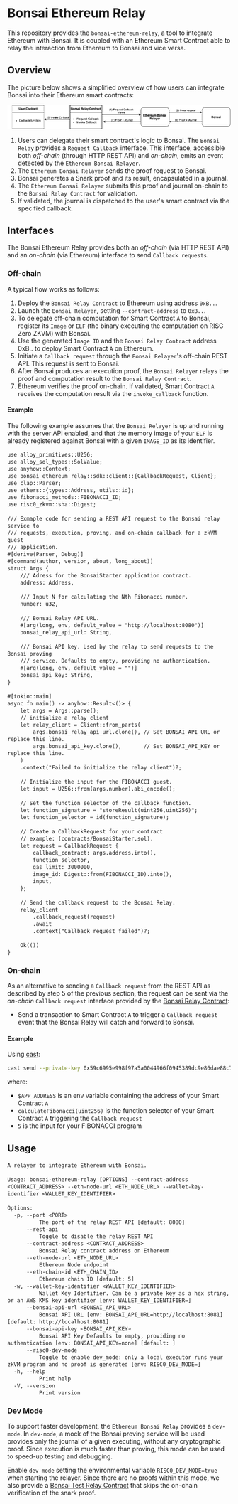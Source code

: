 # Bonsai Ethereum Relay

This repository provides the `bonsai-ethereum-relay`, a tool to integrate Ethereum with Bonsai.
It is coupled with an Ethereum Smart Contract able to relay the interaction from Ethereum to Bonsai and vice versa.

## Overview

The picture below shows a simplified overview of how users can integrate Bonsai into their Ethereum smart contracts:

![Bonsai Relay Diagram](images/bonsai_relay.png)

1. Users can delegate their smart contract's logic to Bonsai. The `Bonsai Relay` provides a `Request Callback` interface. This interface, accessible both *off-chain* (through HTTP REST API) and *on-chain*, emits an event detected by the `Ethereum Bonsai Relayer`.
2. The `Ethereum Bonsai Relayer` sends the proof request to Bonsai.
3. Bonsai generates a Snark proof and its result, encapsulated in a journal.
4. The `Ethereum Bonsai Relayer` submits this proof and journal on-chain to the `Bonsai Relay Contract` for validation.
5. If validated, the journal is dispatched to the user's smart contract via the specified callback.

## Interfaces

The Bonsai Ethereum Relay provides both an *off-chain* (via HTTP REST API) and an *on-chain* (via Ethereum) interface to send `Callback requests`.

### Off-chain

A typical flow works as follows:

1. Deploy the `Bonsai Relay Contract` to Ethereum using address `0xB..`.
2. Launch the `Bonsai Relayer`, setting `--contract-address` to `0xB..`.
3. To delegate off-chain computation for Smart Contract `A` to Bonsai, register its `Image` or `ELF` (the binary executing the computation on RISC Zero ZKVM) with Bonsai.
4. Use the generated `Image ID` and the `Bonsai Relay Contract` address 0xB.. to deploy Smart Contract `A` on Ethereum.
5. Initiate a `Callback request` through the `Bonsai Relayer`'s off-chain REST API. This request is sent to Bonsai.
6. After Bonsai produces an execution proof, the `Bonsai Relayer` relays the proof and computation result to the `Bonsai Relay Contract`.
7. Ethereum verifies the proof on-chain. If validated, Smart Contract `A` receives the computation result via the `invoke_callback` function.

#### Example

The following example assumes that the `Bonsai Relayer` is up and running with the server API enabled,
and that the memory image of your `ELF` is already registered against Bonsai with a given `IMAGE_ID` as its identifier.

```rust,no_run
use alloy_primitives::U256;
use alloy_sol_types::SolValue;
use anyhow::Context;
use bonsai_ethereum_relay::sdk::client::{CallbackRequest, Client};
use clap::Parser;
use ethers::{types::Address, utils::id};
use fibonacci_methods::FIBONACCI_ID;
use risc0_zkvm::sha::Digest;

/// Exmaple code for sending a REST API request to the Bonsai relay service to
/// requests, execution, proving, and on-chain callback for a zkVM guest
/// application.
#[derive(Parser, Debug)]
#[command(author, version, about, long_about)]
struct Args {
    /// Adress for the BonsaiStarter application contract.
    address: Address,

    /// Input N for calculating the Nth Fibonacci number.
    number: u32,

    /// Bonsai Relay API URL.
    #[arg(long, env, default_value = "http://localhost:8080")]
    bonsai_relay_api_url: String,

    /// Bonsai API key. Used by the relay to send requests to the Bonsai proving
    /// service. Defaults to empty, providing no authentication.
    #[arg(long, env, default_value = "")]
    bonsai_api_key: String,
}

#[tokio::main]
async fn main() -> anyhow::Result<()> {
    let args = Args::parse();
    // initialize a relay client
    let relay_client = Client::from_parts(
        args.bonsai_relay_api_url.clone(), // Set BONSAI_API_URL or replace this line.
        args.bonsai_api_key.clone(),       // Set BONSAI_API_KEY or replace this line.
    )
    .context("Failed to initialize the relay client")?;

    // Initialize the input for the FIBONACCI guest.
    let input = U256::from(args.number).abi_encode();

    // Set the function selector of the callback function.
    let function_signature = "storeResult(uint256,uint256)";
    let function_selector = id(function_signature);

    // Create a CallbackRequest for your contract
    // example: (contracts/BonsaiStarter.sol).
    let request = CallbackRequest {
        callback_contract: args.address.into(),
        function_selector,
        gas_limit: 3000000,
        image_id: Digest::from(FIBONACCI_ID).into(),
        input,
    };

    // Send the callback request to the Bonsai Relay.
    relay_client
        .callback_request(request)
        .await
        .context("Callback request failed")?;

    Ok(())
}

```

### On-chain

As an alternative to sending a `Callback request` from the REST API as described by step 5 of the previous section, the request can be sent via the *on-chain* `Callback request` interface provided by the [Bonsai Relay Contract]:
- Send a transaction to Smart Contract `A` to trigger a `Callback request` event that the Bonsai Relay will catch and forward to Bonsai.

#### Example
Using [cast]:
```bash
cast send --private-key 0x59c6995e998f97a5a0044966f0945389dc9e86dae88c7a8412f4603b6b78690d --gas-limit 100000 "$APP_ADDRESS" 'calculateFibonacci(uint256)' 5
```
where:
- `$APP_ADDRESS` is an env variable containing the address of your Smart Contract `A`
- `calculateFibonacci(uint256)` is the function selector of your Smart Contract `A` triggering the `Callback request`
- `5` is the input for your FIBONACCI program

## Usage

```console
A relayer to integrate Ethereum with Bonsai.

Usage: bonsai-ethereum-relay [OPTIONS] --contract-address <CONTRACT_ADDRESS> --eth-node-url <ETH_NODE_URL> --wallet-key-identifier <WALLET_KEY_IDENTIFIER>

Options:
  -p, --port <PORT>
          The port of the relay REST API [default: 8080]
      --rest-api
          Toggle to disable the relay REST API
      --contract-address <CONTRACT_ADDRESS>
          Bonsai Relay contract address on Ethereum
      --eth-node-url <ETH_NODE_URL>
          Ethereum Node endpoint
      --eth-chain-id <ETH_CHAIN_ID>
          Ethereum chain ID [default: 5]
  -w, --wallet-key-identifier <WALLET_KEY_IDENTIFIER>
          Wallet Key Identifier. Can be a private key as a hex string, or an AWS KMS key identifier [env: WALLET_KEY_IDENTIFIER=]
      --bonsai-api-url <BONSAI_API_URL>
          Bonsai API URL [env: BONSAI_API_URL=http://localhost:8081] [default: http://localhost:8081]
      --bonsai-api-key <BONSAI_API_KEY>
          Bonsai API Key Defaults to empty, providing no authentication [env: BONSAI_API_KEY=none] [default: ]
      --risc0-dev-mode
          Toggle to enable dev_mode: only a local executor runs your zkVM program and no proof is generated [env: RISC0_DEV_MODE=]
  -h, --help
          Print help
  -V, --version
          Print version
```

### Dev Mode

To support faster development, the `Ethereum Bonsai Relay` provides a `dev-mode`.
In `dev-mode`, a mock of the Bonsai proving service will be used provides only the journal of a given executing, without any cryptographic proof.
Since execution is much faster than proving, this mode can be used to speed-up testing and debugging.

Enable `dev-mode` setting the environmental variable `RISC0_DEV_MODE=true` when starting the relayer.
Since there are no proofs within this mode, we also provide a [Bonsai Test Relay Contract](../ethereum/contracts/BonsaiTestRelay.sol) that skips the on-chain verification of the snark proof.


[Bonsai Relay Contract]: lib/risc0/bonsai/ethereum/contracts/BonsaiRelay.sol
[cast]: https://book.getfoundry.sh/cast/#:~:text=Cast%20is%20Foundry%27s%20command%2Dline,all%20from%20your%20command%2Dline!
